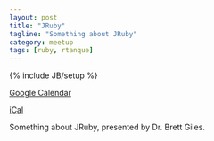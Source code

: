 ```yaml
---
layout: post
title: "JRuby"
tagline: "Something about JRuby"
category: meetup
tags: [ruby, rtanque]
---
```

{% include JB/setup %}

<p>
  <a href="http://www.google.com/calendar/event?action=TEMPLATE&dates=20141105T013000Z%2f20141105T023000Z&sprop=website%3ahttp%3a%2f%2fwww.meetup.com%2fYYC-Rb%2fevents%2f212215982%2f&text=JRuby&location=Assembly+-+119+-+14+Street+NW+%28Floor+4%29+-+Calgary%2C+AB+%2C+Canada&sprop=name:YYC.rb&details=For+full+details%2C+including+the+address%2C+and+to+RSVP+see%3A%0Ahttp%3A%2F%2Fwww.meetup.com%2FYYC-Rb%2Fevents%2F212215982%2F%0AYYC.rb%0AJRuby%2C+presented+by+Dr.+Brett+Giles.%0A%0APart+of+the+Startup+Calgary+HackNight+series.">
    Google Calendar
  </a>
</p>

<p>
  <a href="http://www.meetup.com/YYC-Rb/events/212215982/ical/JRuby.ics">
    iCal
  </a>
</p>

Something about JRuby, presented by Dr. Brett Giles.
